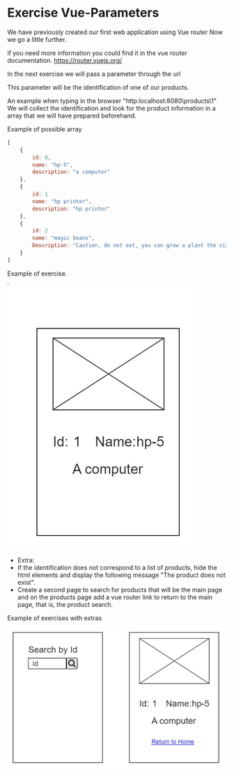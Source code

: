 # Exercise Vue-Parameters

We have previously created our first web application using
Vue router Now we go a little further.

if you need more information you could find it in the vue router documentation.
https://router.vuejs.org/

In the next exercise we will pass a parameter through
the url

This parameter will be the identification of one of our products.

An example when typing in the browser "http:localhost:8080\products\1"
We will collect the identification and look for the product information in a array that we will have prepared beforehand.

Example of possible array
``` js
[
    {
        id: 0,
        name: "hp-5",
        description: "a computer"
    },
    {
        id: 1
        name: "hp printer",
        description: "hp printer"
    },
    {
        id: 2
        name: "magic beans",
        Description: "Caution, do not eat, you can grow a plant the size of a scratch in the stomach"
    }
]
```

Example of exercise.

![Example1](example-1.jpg)


- Extra:
- If the identification does not correspond to a list of products, hide the html elements and display the following message "The product does not exist".
- Create a second page to search for products that will be the main page and on the products page add a vue router link to return to the main page, that is, the product search.

Example of exercises with extras

![Example2](example-2.jpg)
